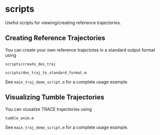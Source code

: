 # scripts

Useful scripts for viewing/creating reference trajectories.

## Creating Reference Trajectories

You can create your own reference trajectoies in a standard output format using

`scripts/create_des_traj`

`scripts/des_traj_to_standard_format.m`

See `main_traj_demo_script.m` for a complete usage example.

## Visualizing Tumble Trajectories

You can viusalize TRACE trajectories using

`tumble_anim.m`

See `main_traj_demo_script.m` for a complete usage example.